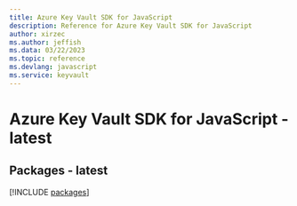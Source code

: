 ```yaml
---
title: Azure Key Vault SDK for JavaScript
description: Reference for Azure Key Vault SDK for JavaScript
author: xirzec
ms.author: jeffish
ms.data: 03/22/2023
ms.topic: reference
ms.devlang: javascript
ms.service: keyvault
---
```

# Azure Key Vault SDK for JavaScript - latest
## Packages - latest
[!INCLUDE [packages](key-vault-index.md)]